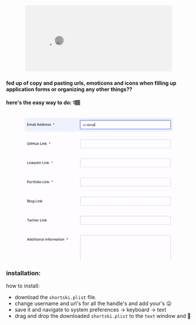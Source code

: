 <div align="center">

<img alt="shortski" style="object-fit: cover; width:400px; height:180px;" src="assets/shortski_logo.gif"> </img>

</div>

#### fed up of copy and pasting urls, emoticons and icons when filling up application forms or organizing any other things??

#### here's the easy way to do: 👇🏽

<div align="center">

<img alt="shortski_demo" style="width: 450px; height: 400px" src="assets/shortski_demo.gif"> </img>

</div>

### installation:

how to install:

- download the `shortski.plist` file.
- change username and url's for all the handle's and add your's 😛
- save it and navigate to system preferences → keyboard → text
- drag and drop the downloaded `shortski.plist` to the `text` window and 🎉

